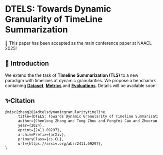 #  DTELS: Towards Dynamic Granularity of TimeLine Summarization 

🎉 This paper has been accepted as the main conference paper at NAACL 2025!

## 📌 Introduction
We extend the the task of **Timeline Summarization (TLS)** to a new paradigm with timelines at dynamic granularities. We propose a benchamrk containing **[Dataset](#Dataset)**, **[Metrics](#Metrics)** and **[Evaluations](#Evaluations)**. Details will be available soon! 

## ✨Citation 
```markdown
@misc{zhang2024dtelsdynamicgranularitytimeline,
      title={DTELS: Towards Dynamic Granularity of Timeline Summarization}, 
      author={Chenlong Zhang and Tong Zhou and Pengfei Cao and Zhuoran Jin and Yubo Chen and Kang Liu and Jun Zhao},
      year={2024},
      eprint={2411.09297},
      archivePrefix={arXiv},
      primaryClass={cs.CL},
      url={https://arxiv.org/abs/2411.09297}, 
}
```
